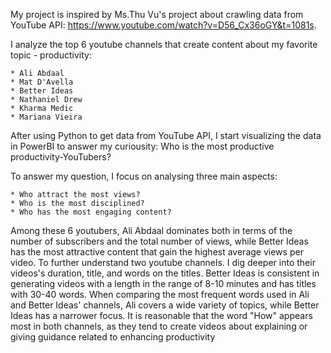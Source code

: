 My project is inspired by Ms.Thu Vu's project about crawling data from YouTube API: https://www.youtube.com/watch?v=D56_Cx36oGY&t=1081s.

I analyze the top 6 youtube channels that create content about my favorite topic - productivity:

    * Ali Abdaal
    * Mat D'Avella
    * Better Ideas
    * Nathaniel Drew
    * Kharma Medic
    * Mariana Vieira
After using Python to get data from YouTube API, I start visualizing the data in PowerBI to answer my curiousity: 
      Who is the most productive productivity-YouTubers? 

To answer my question, I focus on analysing three main aspects:

    * Who attract the most views?
    * Who is the most disciplined?
    * Who has the most engaging content? 
Among these 6 youtubers, Ali Abdaal dominates both in terms of the number of subscribers and the total number of views, 
while Better Ideas has the most attractive content that gain the highest average views per video. 
To further understand two youtube channels. I dig deeper into their videos's duration, title, and words on the titles. 
Better Ideas is consistent in generating videos with a length in the range of 8-10 minutes and has titles with 30-40 words. 
When comparing the most frequent words used in Ali and Better Ideas' channels, Ali covers a wide variety of topics, while Better Ideas has a narrower focus. 
It is reasonable that the word "How" appears most in both channels, as they tend to create videos about explaining or giving guidance related to enhancing productivity
